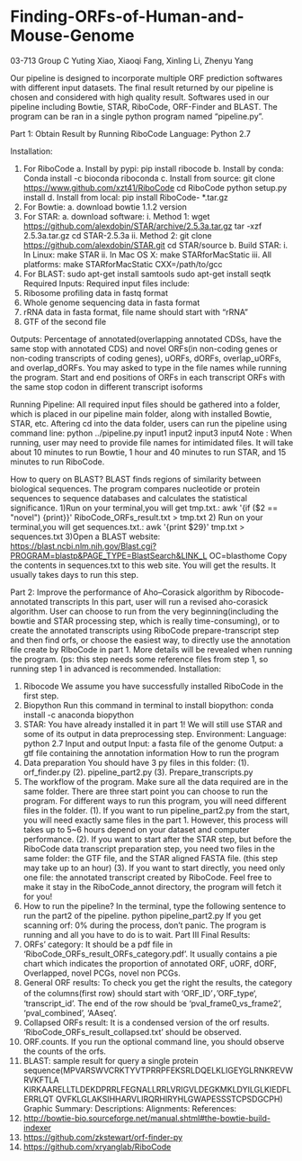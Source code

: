 # Finding-ORFs-of-Human-and-Mouse-Genome
03-713 Group C
Yuting Xiao, Xiaoqi Fang, Xinling Li, Zhenyu Yang

Our pipeline is designed to incorporate multiple ORF prediction softwares with different
input datasets. 
The final result returned by our pipeline is chosen and considered with high
quality result. Softwares used in our pipeline including Bowtie, STAR, RiboCode, ORF-Finder
and BLAST. The program can be ran in a single python program named “pipeline.py”.

Part 1: Obtain Result by Running RiboCode
Language: Python 2.7

Installation:
1. For RiboCode
a. Install by pypi:
pip install ribocode
b. Install by conda:
Conda install -c bioconda riboconda
c. Install from source:
git clone https://www.github.com/xzt41/RiboCode
cd RiboCode
python setup.py install
d. Install from local:
pip install RiboCode- *.tar.gz
2. For Bowtie:
a. download bowtie 1.1.2 version
3. For STAR:
a. download software:
i. Method 1:
wget https://github.com/alexdobin/STAR/archive/2.5.3a.tar.gz
tar -xzf 2.5.3a.tar.gz
cd STAR-2.5.3a
ii. Method 2:
git clone https://github.com/alexdobin/STAR.git
cd STAR/source
b. Build STAR:
i. In Linux:
make STAR
ii. In Mac OS X:
make STARforMacStatic
iii. All platforms:
make STARforMacStatic CXX=/path/to/gcc
4. For BLAST:
sudo apt-get install samtools
sudo apt-get install seqtk
Required Inputs:
Required input files include:
1. Ribosome profiling data in fastq format
2. Whole genome sequencing data in fasta format
3. rRNA data in fasta format, file name should start with “rRNA”
4. GTF of the second file

Outputs:
Percentage of annotated(overlapping annotated CDSs, have the same stop with annotated
CDS) and novel ORFs(in non-coding genes or non-coding transcripts of coding genes), uORFs,
dORFs, overlap_uORFs, and overlap_dORFs. You may asked to type in the file names while
running the program.
Start and end positions of ORFs in each transcript
ORFs with the same stop codon in different transcript isoforms

Running Pipeline:
All required input files should be gathered into a folder, which is placed in our pipeline main
folder, along with installed Bowtie, STAR, etc. Aftering cd into the data folder, users can run the
pipeline using command line:
python ../pipeline.py input1 input2 input3 input4
Note : When running, user may need to provide file names for intimidated files. It will take
about 10 minutes to run Bowtie, 1 hour and 40 minutes to run STAR, and 15 minutes to
run RiboCode.

How to query on BLAST?
BLAST finds regions of similarity between biological sequences. The program compares
nucleotide or protein sequences to sequence databases and calculates the statistical
significance.
1)Run on your terminal,you will get tmp.txt.:
awk '{if ($2 == "novel") {print}}' RiboCode_ORFs_result.txt > tmp.txt
2) Run on your terminal,you will get sequences.txt.:
awk '{print $29}' tmp.txt > sequences.txt
3)Open a BLAST website:
https://blast.ncbi.nlm.nih.gov/Blast.cgi?PROGRAM=blastp&PAGE_TYPE=BlastSearch&LINK_L
OC=blasthome
Copy the contents in sequences.txt to this web site. You will get the results. It usually
takes days to run this step.


Part 2: Improve the performance of Aho–Corasick algorithm by Ribocode-annotated
transcripts
In this part, user will run a revised aho-corasick algorithm.
User can choose to run from the very beginning(including the bowtie and STAR processing
step, which is really time-consuming), or to create the annotated transcripts using RiboCode
prepare-transcript step and then find orfs, or choose the easiest way, to directly use the
annotation file create by RIboCode in part 1. More details will be revealed when running the
program.
(ps: this step needs some reference files from step 1, so running step 1 in advanced is
recommended.
Installation:
1. Ribocode
We assume you have successfully installed RiboCode in the first step.
2. Biopython
Run this command in terminal to install biopython:
conda install -c anaconda biopython
3. STAR:
You have already installed it in part 1! We will still use STAR and some of its output in
data preprocessing step.
Environment:
Language: python 2.7
Input and output
Input: a fasta file of the genome
Output: a gtf file containing the annotation information
How to run the program
1. Data preparation
You should have 3 py files in this folder:
(1). orf_finder.py
(2). pipeline_part2.py
(3). Prepare_transcripts.py
2. The workflow of the program.
Make sure all the data required are in the same folder.
There are three start point you can choose to run the program. For different ways to run
this program, you will need different files in the folder.
(1). If you want to run pipeline_part2.py from the start, you will need exactly same files in
the part 1. However, this process will takes up to 5~6 hours depend on your dataset and
computer performance.
(2). If you want to start after the STAR step, but before the RiboCode data transcript
preparation step, you need two files in the same folder: the GTF file, and the STAR aligned
FASTA file. (this step may take up to an hour)
(3). If you want to start directly, you need only one file: the annotated transcript created
by RiboCode. Feel free to make it stay in the RiboCode_annot directory, the program will fetch it
for you!
3. How to run the pipeline?
In the terminal, type the following sentence to run the part2 of the pipeline.
python pipeline_part2.py
If you get scanning orf: 0% during the process, don’t panic. The program is running and
all you have to do is to wait.
Part III Final Results:
1. ORFs’ category: It should be a pdf file in ‘RiboCode_ORFs_result_ORFs_category.pdf’.
It usually contains a pie chart which indicates the proportion of annotated ORF, uORF,
dORF, Overlapped, novel PCGs, novel non PCGs.
2. General ORF results: To check you get the right the results, the category of the
columns(first row) should start with ‘ORF_ID’，’ORF_type‘, ‘transcript_id’. The end of the
row should be ‘pval_frame0_vs_frame2’, ‘pval_combined’, ‘AAseq’.
3. Collapsed ORFs result: It is a condensed version of the orf results.
‘RiboCode_ORFs_result_collapsed.txt’ should be observed.
4. ORF.counts. If you run the optional command line, you should observe the counts of the
orfs.
5. BLAST: sample result for query a single protein
sequence(MPVARSWVCRKTYVTPRRPFEKSRLDQELKLIGEYGLRNKREVWRVKFTLA
KIRKAARELLTLDEKDPRRLFEGNALLRRLVRIGVLDEGKMKLDYILGLKIEDFLERRLQT
QVFKLGLAKSIHHARVLIRQRHIRYHLGWAPESSSTCPSDGCPH)
Graphic Summary:
Descriptions:
Alignments:
References:
1. http://bowtie-bio.sourceforge.net/manual.shtml#the-bowtie-build-indexer
2. https://github.com/zkstewart/orf-finder-py
3. https://github.com/xryanglab/RiboCode
